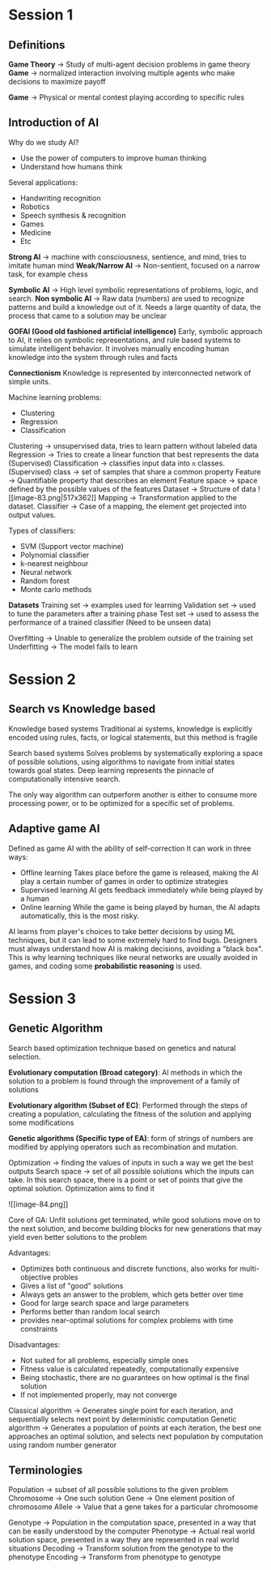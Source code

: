 
# Session 1

## Definitions

**Game Theory** -> Study of multi-agent decision problems in game theory
**Game** -> normalized interaction involving multiple agents who make decisions to maximize payoff

**Game** -> Physical or mental contest playing according to specific rules


## Introduction of AI

Why do we study AI?
- Use the power of computers to improve human thinking
- Understand how humans think

Several applications:
- Handwriting recognition
- Robotics
- Speech synthesis & recognition
- Games
- Medicine
- Etc

**Strong AI** -> machine with consciousness, sentience, and mind, tries to imitate human mind
**Weak/Narrow AI** -> Non-sentient, focused on a narrow task, for example chess

**Symbolic AI** -> High level symbolic representations of problems, logic, and search.
**Non symbolic AI** -> Raw data (numbers) are used to recognize patterns and build a knowledge out of it. Needs a large quantity of data, the process that came to a solution may be unclear

**GOFAI (Good old fashioned artificial intelligence)**
Early, symbolic approach to AI, it relies on symbolic representations, and rule based systems to simulate intelligent behavior. It involves manually encoding human knowledge into the system through rules and facts

**Connectionism**
Knowledge is represented by interconnected network of simple units.

Machine learning problems:
- Clustering
- Regression
- Classification

Clustering -> unsupervised data, tries to learn pattern without labeled data
Regression -> Tries to create a linear function that best represents the data (Supervised)
Classification -> classifies input data into `n` classes. (Supervised)
	class -> set of samples that share a common property
	Feature -> Quantifiable property that describes an element
	Feature space -> space defined by the possible values of the features
	Dataset -> Structure of data
	![[image-83.png|517x362]]
	Mapping -> Transformation applied to the dataset.
	Classifier -> Case of a mapping, the element get projected into output values.

Types of classifiers:
- SVM (Support vector machine)
- Polynomial classifier
- k-nearest neighbour
- Neural network
- Random forest
- Monte carlo methods


**Datasets**
Training set -> examples used for learning
Validation set -> used to tune the parameters after a training phase
Test set -> used to assess the performance of a trained classifier (Need to be unseen data)

Overfitting -> Unable to generalize the problem outside of the training set
Underfitting -> The model fails to learn



# Session 2

## Search vs Knowledge based

Knowledge based systems
Traditional ai systems, knowledge is explicitly encoded using rules, facts, or logical statements, but this method is fragile

Search based systems
Solves problems by systematically exploring a space of possible solutions, using algorithms to navigate from initial states towards goal states. Deep learning represents the pinnacle of computationally intensive search.

The only way algorithm can outperform another is either to consume more processing power, or to be optimized for a specific set of problems.

## Adaptive game AI

Defined as game AI with the ability of self-correction
It can work in three ways:
- Offline learning
	Takes place before the game is released, making the AI play a certain number of games in order to optimize strategies
- Supervised learning
	AI gets feedback immediately while being played by a human
- Online learning
	While the game is being played by human, the AI adapts automatically, this is the most risky.

AI learns from player's choices to take better decisions by using ML techniques, but it can lead to some extremely hard to find bugs. Designers must always understand how AI is making decisions, avoiding a "black box".
This is why learning techniques like neural networks are usually avoided in games, and coding some **probabilistic reasoning** is used.


# Session 3

## Genetic Algorithm

Search based optimization technique based on genetics and natural selection.

**Evolutionary computation (Broad category)**: AI methods in which the solution to a problem is found through the improvement of a family of solutions

**Evolutionary algorithm (Subset of EC)**: Performed through the steps of creating a population, calculating the fitness of the solution and applying some modifications

**Genetic algorithms (Specific type of EA)**: form of strings of numbers are modified by applying operators such as recombination and mutation.

Optimization -> finding the values of inputs in such a way we get the best outputs
Search space -> set of all possible solutions which the inputs can take. In this search space, there is a point or set of points that give the optimal solution. Optimization aims to find it

![[image-84.png]]

Core of GA: Unfit solutions get terminated, while good solutions move on to the next solution, and become building blocks for new generations that may yield even better solutions to the problem

Advantages:
- Optimizes both continuous and discrete functions, also works for multi-objective probles
- Gives a list of "good" solutions
- Always gets an answer to the problem, which gets better over time
- Good for large search space and large parameters
- Performs better than random local search
- provides near-optimal solutions for complex problems with time constraints

Disadvantages:
- Not suited for all problems, especially simple ones
- Fitness value is calculated repeatedly, computationally expensive
- Being stochastic, there are no guarantees on how optimal is the final solution
- If not implemented properly, may not converge

Classical algorithm -> Generates single point for each iteration, and sequentially selects next point by deterministic computation
Genetic algorithm -> Generates a population of points at each iteration, the best one approaches an optimal solution, and selects next population by computation using random number generator


## Terminologies

Population -> subset of all possible solutions to the given problem
Chromosome -> One such solution
Gene -> One element position of chromosome
Allele -> Value that a gene takes for a particular chromosome

Genotype -> Population in the computation space, presented in a way that can be easily understood by the computer
Phenotype -> Actual real world solution space, presented in a way they are represented in real world situations
Decoding -> Transform solution from the genotype to the phenotype
Encoding -> Transform from phenotype to genotype

